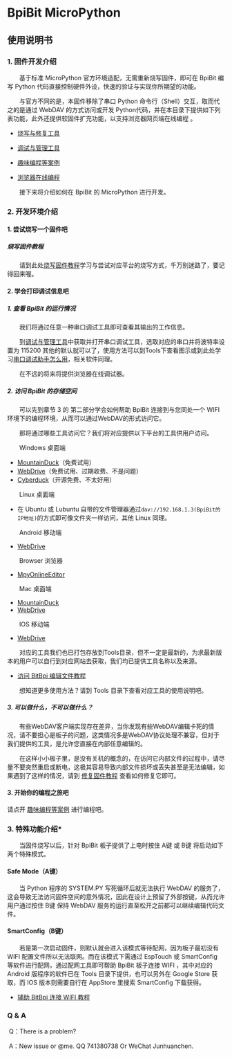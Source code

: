# **BpiBit MicroPython**

## **使用说明书**

### 1. 固件开发介绍

&emsp;&emsp;基于标准 MicroPython 官方环境适配，无需重新烧写固件，即可在 BpiBit 编写 Python 代码直接控制硬件外设，快速的验证与实现你所期望的功能。

&emsp;&emsp;与官方不同的是，本固件移除了串口 Python 命令行（Shell）交互，取而代之的是通过 WebDAV 的方式访问或开发 Python代码，并在本目录下提供如下列表功能，此外还提供软固件扩充功能，以支持浏览器网页端在线编程 。

- [烧写与修复工具](https://github.com/junhuanchen/BPI-BIT-MpyDevelop/tree/master/HowToFlash)

- [调试与管理工具](https://github.com/junhuanchen/BPI-BIT-MpyDevelop/tree/master/Tools)

- [趣味编程等案例](https://github.com/junhuanchen/BPI-BIT-MpyDevelop/tree/master/Code)

- [浏览器在线编程](https://github.com/junhuanchen/BPI-BIT-MpyOnlineEditor)

&emsp;&emsp;接下来将介绍如何在 BpiBit 的 MicroPython 进行开发。

### 2. 开发环境介绍

#### 1. 尝试烧写一个固件吧

##### 烧写固件教程

&emsp;&emsp;请到此处[烧写固件教程](https://github.com/junhuanchen/BPI-BIT-MpyDevelop/tree/master/HowToFlash)学习与尝试对应平台的烧写方式，千万别迷路了，要记得回来喔。

#### 2. 学会打印调试信息吧

##### 1. 查看 BpiBit 的运行情况
		
&emsp;&emsp;我们将通过任意一种串口调试工具即可查看其输出的工作信息。

&emsp;&emsp;到[调试与管理工具](https://github.com/junhuanchen/BPI-BIT-MpyDevelop/tree/master/Tools)中获取并打开串口调试工具，选取对应的串口并将波特率设置为 115200 其他的默认就可以了，使用方法可以到Tools下查看图示或到此处学习[串口调试助手怎么用](https://jingyan.baidu.com/article/6079ad0e915b8a28fe86db4b.html)，相关软件同理。

&emsp;&emsp;在不远的将来将提供浏览器在线调试器。

##### 2. 访问 BpiBit 的存储空间

&emsp;&emsp;可以先到章节 3 的 第二部分学会如何帮助 BpiBit 连接到与您同处一个 WIFI 环境下的编程环境，从而可以通过WebDAV的形式访问它。

&emsp;&emsp;那将通过哪些工具访问它？我们将对应提供以下平台的工具供用户访问。

&emsp;&emsp;Windows 桌面端

- [MountainDuck](https://github.com/junhuanchen/BPI-BIT-MpyDevelop/blob/master/Tools/MountainDuck.zip)（免费试用）
- [WebDrive](https://github.com/junhuanchen/BPI-BIT-MpyDevelop/blob/master/Tools/WebDrive.zip)（免费试用、过期收费、不是问题）
- [Cyberduck](https://cyberduck.io/)（开源免费、不太好用）

&emsp;&emsp;Linux 桌面端

- 在 Ubuntu 或 Lubuntu 自带的文件管理器通过`dav://192.168.1.3(BpiBit的IP地址)`的方式即可像文件夹一样访问，其他 Linux 同理。

&emsp;&emsp;Android 移动端

- [WebDrive](https://github.com/junhuanchen/BPI-BIT-MpyDevelop/blob/master/Tools/WebDrive.apk)
	
&emsp;&emsp;Browser 浏览器

- [MpyOnlineEditor](https://github.com/junhuanchen/BPI-BIT-MpyOnlineEditor)

&emsp;&emsp;Mac 桌面端

- [MountainDuck](https://mountainduck.io/)
- [WebDrive](https://webdrive.com/download/)

&emsp;&emsp;IOS 移动端
- [WebDrive](https://itunes.apple.com/us/app/webdrive/id618167572)

&emsp;&emsp;对应的工具我们也已打包存放到Tools目录，但不一定是最新的，为求最新版本的用户可以自行到对应网站去获取，我们均已提供工具名称以及来源。 

- [访问 BitBpi 编辑文件教程]()

&emsp;&emsp;想知道更多使用方法？请到 Tools 目录下查看对应工具的使用说明吧。

##### 3. 可以做什么，不可以做什么？

&emsp;&emsp;有些WebDAV客户端实现存在差异，当你发现有些WebDAV编辑卡死的情况，请不要担心是板子的问题，这类情况多是WebDAV协议处理不兼容，但对于我们提供的工具，是允许您直接在内部任意编辑的。

&emsp;&emsp;在这样小小板子里，是没有关机的概念的，在访问它内部文件的过程中，请尽量不要突然重启或断电，这极其容易导致内部文件损坏或丢失甚至是无法编辑，如果遇到了这样的情况，请到 [修复固件教程](https://github.com/junhuanchen/BPI-BIT-MpyDevelop/tree/master/HowToFlash) 查看如何修复它即可。


#### 3. 开始你的编程之旅吧

请点开 [趣味编程等案例](https://github.com/junhuanchen/BPI-BIT-MpyDevelop/tree/master/Code) 进行编程吧。

### 3. 特殊功能介绍*

&emsp;&emsp;当固件烧写以后，针对 BpiBit 板子提供了上电时按住 A键 或 B键 将启动如下两个特殊模式。

#### Safe Mode（A键）

&emsp;&emsp;当 Python 程序的 SYSTEM.PY 写死循环后就无法执行 WebDAV 的服务了，这会导致无法访问固件空间的意外情况，因此在设计上预留了外部按键，从而允许用户通过按住 B键 保持 WebDAV 服务的运行直至松开之前都可以继续编辑代码文件。

#### SmartConfig（B键）

&emsp;&emsp;若是第一次启动固件，则默认就会进入该模式等待配网，因为板子最初没有 WIFI 配置文件所以无法联网。而在该模式下需通过 EspTouch 或 SmartConfig 等软件进行配网，通过配网工具即可帮助 BpiBit 板子连接 WIFI ，其中对应的 Android 版程序的软件已在 Tools 目录下提供，也可以另外在 Google Store 获取，而 IOS 版本则需要自行在 AppStore 里搜索 SmartConfig 下载获得。

- [辅助 BitBpi 连接 WIFI 教程]()

### Q & A

​	Q：There is a problem?

​	A：New issue or @me. QQ 741380738 Or WeChat Junhuanchen.
